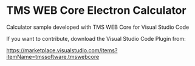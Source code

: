 # TMS WEB Core Electron Calculator
Calculator sample developed with TMS WEB Core for Visual Studio Code

If you want to contribute, download the Visual Studio Code Plugin from:

https://marketplace.visualstudio.com/items?itemName=tmssoftware.tmswebcore

